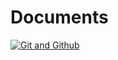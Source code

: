 # Documents
[![Git and Github](https://img.shields.io/badge/GIT-E44C30?style=for-the-badge&logo=git&logoColor=white
)](https://github.com/sizarcorpse/A-Journey-With-Git-To-Github/blob/main/document/root.md)
